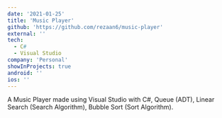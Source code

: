 ```yaml
---
date: '2021-01-25'
title: 'Music Player'
github: 'https://github.com/rezaan6/music-player'
external: ''
tech:
  - C#
  - Visual Studio
company: 'Personal'
showInProjects: true
android: ''
ios: ''
---
```


A Music Player made using Visual Studio with C#, Queue (ADT), Linear Search (Search Algorithm), Bubble Sort (Sort Algorithm).
